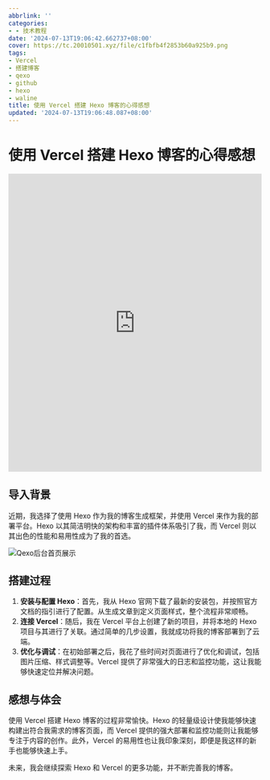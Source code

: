 ```yaml
---
abbrlink: ''
categories:
- - 技术教程
date: '2024-07-13T19:06:42.662737+08:00'
cover: https://tc.20010501.xyz/file/c1fbfb4f2853b60a925b9.png
tags:
- Vercel
- 搭建博客
- qexo
- github
- hexo
- waline
title: 使用 Vercel 搭建 Hexo 博客的心得感想
updated: '2024-07-13T19:06:48.087+08:00'
---
```

# 使用 Vercel 搭建 Hexo 博客的心得感想


<iframe id="spkj" src="https://player.bilibili.com/player.html?isOutside=true&aid=1856159589&bvid=BV1KW421d7WS&cid=1614176680&p=1" width="100%" height=592.8 frameborder="no" scrolling="no" allowfullscreen="allowfullscreen"> <span data-mce-type="bookmark" style="display: inline-block; width: 0px; overflow: hidden; line-height: 0;" class="mce_SELRES_start"></span> </iframe> <script type="text/javascript"> document.getElementById("spkj").style.height=document.getElementById("spkj").scrollWidth*0.76+"px"; </script>


## 导入背景

近期，我选择了使用 Hexo 作为我的博客生成框架，并使用 Vercel 来作为我的部署平台。Hexo 以其简洁明快的架构和丰富的插件体系吸引了我，而 Vercel 则以其出色的性能和易用性成为了我的首选。

![Qexo后台首页展示](https://tc.20010501.xyz/file/c1fbfb4f2853b60a925b9.png)

## 搭建过程

1. **安装与配置 Hexo**：首先，我从 Hexo 官网下载了最新的安装包，并按照官方文档的指引进行了配置。从生成文章到定义页面样式，整个流程非常顺畅。
2. **连接 Vercel**：随后，我在 Vercel 平台上创建了新的项目，并将本地的 Hexo 项目与其进行了关联。通过简单的几步设置，我就成功将我的博客部署到了云端。
3. **优化与调试**：在初始部署之后，我花了些时间对页面进行了优化和调试，包括图片压缩、样式调整等。Vercel 提供了非常强大的日志和监控功能，这让我能够快速定位并解决问题。

## 感想与体会

使用 Vercel 搭建 Hexo 博客的过程非常愉快。Hexo 的轻量级设计使我能够快速构建出符合我需求的博客页面，而 Vercel 提供的强大部署和监控功能则让我能够专注于内容的创作。此外，Vercel 的易用性也让我印象深刻，即便是我这样的新手也能够快速上手。

未来，我会继续探索 Hexo 和 Vercel 的更多功能，并不断完善我的博客。
